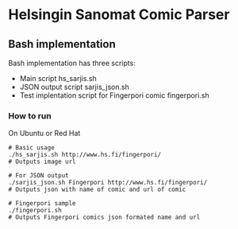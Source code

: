 # Helsingin Sanomat Comic Parser

## Bash implementation

Bash implementation has three scripts:
- Main script hs_sarjis.sh
- JSON output script sarjis_json.sh
- Test implentation script for Fingerpori comic fingerpori.sh

### How to run

On Ubuntu or Red Hat

```
# Basic usage
./hs_sarjis.sh http://www.hs.fi/fingerpori/
# Outputs image url

# For JSON output
./sarjis_json.sh Fingerpori http://www.hs.fi/fingerpori/
# Outputs json with name of comic and url of comic

# Fingerpori sample
./fingerpori.sh
# Outputs Fingerpori comics json formated name and url
```
